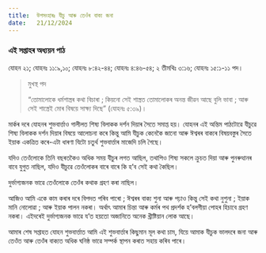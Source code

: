 ```yaml
---
title:  উপসংহাৰঃ যীচু আৰু তেওঁৰ বাক্য জনা
date:   21/12/2024
---
```


### এই সপ্তাহৰ অধ্যয়ন পাঠ
যোহন ২১; যোহনঃ ১১:৯,১০; যোহনঃ ৮:৪২-৪৪; যোহনঃ ৪:৪৬-৫৪; ২ তীমথিঃ ৩:১৬; যোহনঃ ১৫:১-১১ পদ।

> <p>মুখস্থ পদ</p>
> “তোমালোকে ধৰ্মশাস্ত্ৰৰ কথা বিচাৰা ; কিয়নো সেই শাস্ত্ৰত তোমালোকৰ অনন্ত জীৱন আছে বুলি ভাবা ; আৰু সেই শাস্ত্ৰেই মোৰ বিষয়ে সাক্ষ্য দিছে” (যোহনঃ ৫:৩৯)।

মাৰ্কৰ দৰে যোহনৰ শুভবাৰ্ত্তাও গালীলত শিষ্য বিলাকক দৰ্শন দিয়াৰ সৈতে সমাপ্ত হয়। যোহনৰ এই অন্তিম পাঠটোৱে যীচুৱে শিষ্য বিলাকক দৰ্শন দিয়াৰ বিষয়ে আলোচনা কৰে কিন্তু আমি যীচুক কেনেকৈ জানো আৰু ঈশ্বৰৰ বাক্যৰ বিষয়বস্তুৰ সৈতে ইয়াক একত্ৰিত কৰে-এটা ধাৰণা যিটো চতুৰ্থ শুভবাৰ্ত্তাৰ মাজেদি চলি গৈছে।

যদিও তেওঁলোকে তিনি বছৰতকৈও অধিক সময় যীচুৰ লগত আছিল, তথাপিও শিষ্য সকলে ক্ৰুচত দিয়া আৰু পুনৰুত্থানৰ বাবে যুগুত নাছিল, যদিও যীচুৱে তেওঁলোকৰ বাৰে বাৰে কি হ’ব সেই কথা কৈছিল।

দুৰ্ভাগ্যজনক ভাৱে তেওঁলোকে তেওঁৰ কথাক গ্ৰহণ কৰা নাছিল।

আজিও আমি একে কাম কৰাৰ দৰে বিপদত পৰিব পাৰো ; ঈশ্বৰৰ বাক্য শুনা আৰু পঢ়াও কিন্তু সেই কথা নুশুনা ; ইয়াক মানি নোলোৱা ; আৰু ইয়াক পালন নকৰা। অৰ্থাৎ আমাৰ চিন্তা আৰু কৰ্মৰ পথ প্ৰদৰ্শক হ’বলগীয়া পোহৰ হিচাবে গ্ৰহণ নকৰা। এইদৰেই দুৰ্ভাগ্যজনক ভাৱে য’ত হয়তো অজানিতে অনেক খ্ৰীষ্টিয়ান লোক আছে।

আমাৰ শেষ সপ্তাহত যোহন শুভবাৰ্ত্তাত আমি এই শুভবাৰ্ত্তাৰ কিছুমান মূল কথা চাম, যিয়ে আমাক যীচুক ভালদৰে জনা আৰু তেওঁত আৰু তেওঁৰ বাক্যত অধিক ঘনিষ্ঠ ভাৱে সম্পৰ্ক স্থাপন কৰাত সহায় কৰিব পাৰে।